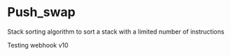 # Push_swap
Stack sorting algorithm to sort a stack with a limited number of instructions

Testing webhook v10

